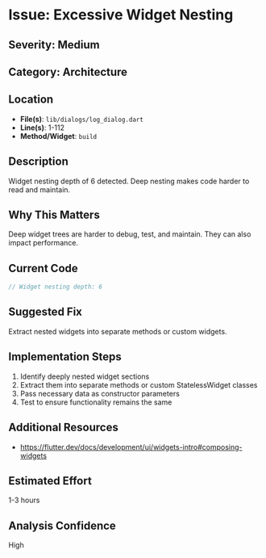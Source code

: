 # Issue: Excessive Widget Nesting

## Severity: Medium

## Category: Architecture

## Location
- **File(s)**: `lib/dialogs/log_dialog.dart`
- **Line(s)**: 1-112
- **Method/Widget**: `build`

## Description
Widget nesting depth of 6 detected. Deep nesting makes code harder to read and maintain.

## Why This Matters
Deep widget trees are harder to debug, test, and maintain. They can also impact performance.

## Current Code
```dart
// Widget nesting depth: 6
```

## Suggested Fix
Extract nested widgets into separate methods or custom widgets.

## Implementation Steps
1. Identify deeply nested widget sections
2. Extract them into separate methods or custom StatelessWidget classes
3. Pass necessary data as constructor parameters
4. Test to ensure functionality remains the same

## Additional Resources
- https://flutter.dev/docs/development/ui/widgets-intro#composing-widgets

## Estimated Effort
1-3 hours

## Analysis Confidence
High
